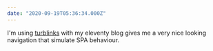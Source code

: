 ```yaml
---
date: "2020-09-19T05:36:34.000Z"
---
```


I'm using [turblinks](https://github.com/turbolinks/turbolinks) with my eleventy blog gives me a very nice looking navigation that simulate SPA behaviour. 
